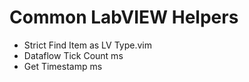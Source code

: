 # Common LabVIEW Helpers

- Strict Find Item as LV Type.vim
- Dataflow Tick Count ms
- Get Timestamp ms
